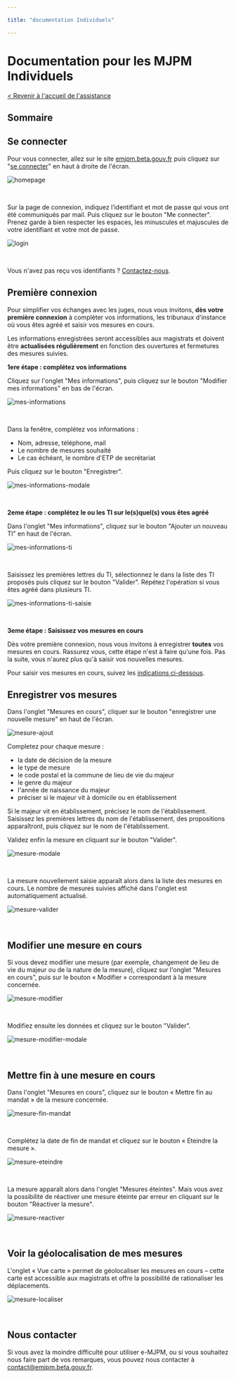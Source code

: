 ```yaml
---

title: "documentation Individuels"

---
```


# Documentation pour les MJPM Individuels

[< Revenir à l'accueil de l'assistance](https://emjpm-doc.num.social.gouv.fr/)

## Sommaire

## Se connecter

Pour vous connecter, allez sur le site [emjpm.beta.gouv.fr](https://emjpm.beta.gouv.fr/) puis cliquez sur "[se connecter](https://emjpm.num.social.gouv.fr/)" en haut à droite de l'écran.

![homepage](/static/images/homepage.png)


&nbsp;

Sur la page de connexion, indiquez l’identifiant et mot de passe qui vous ont été communiqués par mail. Puis cliquez sur le bouton "Me connecter". Prenez garde à bien respecter les espaces, les minuscules et majuscules de votre identifiant et votre mot de passe.

![login](/static/images/login.png)


&nbsp;

Vous n'avez pas reçu vos identifiants ? [Contactez-nous](contact@emjpm.beta.gouv.fr).

## Première connexion

Pour simplifier vos échanges avec les juges, nous vous invitons, **dès votre première connexion** à compléter vos informations, les tribunaux d'instance où vous êtes agréé et saisir vos mesures en cours.

Les informations enregistrées seront accessibles aux magistrats et doivent être **actualisées régulièrement** en fonction des ouvertures et fermetures des mesures suivies.

**1ere étape : complétez vos informations** 

Cliquez sur l'onglet "Mes informations", puis cliquez sur le bouton "Modifier mes informations" en bas de l'écran.

![mes-informations](/static/images/individuels/mes-informations.png)


&nbsp;

Dans la fenêtre, complétez vos informations :

 - Nom, adresse, téléphone, mail
 - Le nombre de mesures souhaité
 - Le cas échéant, le nombre d'ETP de secrétariat
 
Puis cliquez sur le bouton "Enregistrer".
 
![mes-informations-modale](/static/images/individuels/mes-informations-modale.png)


&nbsp;  

**2eme étape : complétez le ou les TI sur le(s)quel(s) vous êtes agréé** 

Dans l'onglet "Mes informations", cliquez sur le bouton "Ajouter un nouveau TI" en haut de l'écran. 

![mes-informations-ti](/static/images/individuels/mes-informations-ti.png)


&nbsp;

Saisissez les premières lettres du TI, sélectionnez le dans la liste des TI proposés puis cliquez sur le bouton "Valider". Répétez l'opération si vous êtes agréé dans plusieurs TI.

![mes-informations-ti-saisie](/static/images/individuels/mes-informations-ti-saisie.png)


&nbsp;

**3eme étape : Saisissez vos mesures en cours** 

Dès votre première connexion, nous vous invitons à enregistrer **toutes** vos mesures en cours. Rassurez vous, cette étape n'est à faire qu'une fois. Pas la suite, vous n'aurez plus qu'à saisir vos nouvelles mesures.

Pour saisir vos mesures en cours, suivez les [indications ci-dessous](https://emjpm-doc.num.social.gouv.fr/individuels/#enregistrer-vos-mesures).


## Enregistrer vos mesures

Dans l'onglet "Mesures en cours", cliquer sur le bouton "enregistrer une nouvelle mesure" en haut de l'écran. 

![mesure-ajout](/static/images/individuels/mesure-ajout.png)

Completez pour chaque mesure :
 - la date de décision de la mesure
 - le type de mesure 
 - le code postal et la commune de lieu de vie du majeur
 - le genre du majeur
 - l'année de naissance du majeur
 - préciser si le majeur vit à domicile ou en établissement
 
Si le majeur vit en établissement, précisez le nom de l'établissement. Saisissez les premières lettres du nom de l'établissement, des propositions apparaîtront, puis cliquez sur le nom de l'établissement.

Validez enfin la mesure en cliquant sur le bouton "Valider".

![mesure-modale](/static/images/individuels/mesure-modale.png)
  

&nbsp;

La mesure nouvellement saisie apparaît alors dans la liste des mesures en cours. Le nombre de mesures suivies affiché dans l'onglet est automatiquement actualisé.

![mesure-valider](/static/images/individuels/mesure-valider.png)


&nbsp;

## Modifier une mesure en cours

Si vous devez modifier une mesure (par exemple, changement de lieu de vie du majeur ou de la nature de la mesure), cliquez sur l'onglet "Mesures en cours", puis sur le bouton « Modifier » correspondant à la mesure concernée.

![mesure-modifier](/static/images/individuels/mesure-modifier.png)


&nbsp;

Modifiez ensuite les données et cliquez sur le bouton "Valider".

![mesure-modifier-modale](/static/images/individuels/mesure-modifier-modale.png)
  

&nbsp;

## Mettre fin à une mesure en cours

Dans l'onglet "Mesures en cours", cliquez sur le bouton « Mettre fin au mandat » de la mesure concernée.

![mesure-fin-mandat](/static/images/individuels/mesure-fin-mandat.png)
  

&nbsp;

Complétez la date de fin de mandat et cliquez sur le bouton « Eteindre la mesure ».

![mesure-eteindre](/static/images/individuels/mesure-eteindre.png)
  

&nbsp;

La mesure apparaît alors dans l'onglet "Mesures éteintes". Mais vous avez la possibilité de réactiver une mesure éteinte par erreur en cliquant sur le bouton "Réactiver la mesure".

![mesure-reactiver](/static/images/individuels/mesure-reactiver.png)
  

&nbsp;

## Voir la géolocalisation de mes mesures

L'onglet « Vue carte » permet de géolocaliser les mesures en cours – cette carte est accessible aux magistrats et offre la possibilité de rationaliser les déplacements.

![mesure-localiser](/static/images/individuels/mesure-localiser.png)
  

&nbsp;

## Nous contacter

Si vous avez la moindre difficulté pour utiliser e-MJPM, ou si vous souhaitez nous faire part de vos remarques, vous pouvez nous contacter à [contact@emjpm.beta.gouv.fr](mailto:contact@emjpm.beta.gouv.fr).

